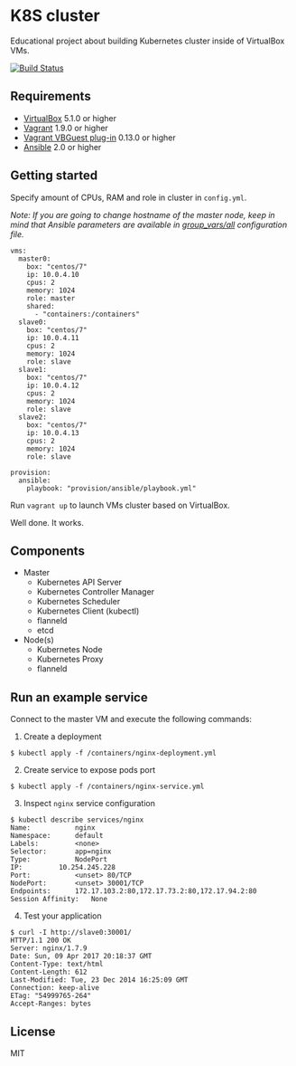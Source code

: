 # K8S cluster

Educational project about building Kubernetes cluster inside of VirtualBox VMs.

[![Build Status](https://travis-ci.org/gongled/kubernetes-cluster.svg?branch=master)](https://travis-ci.org/gongled/kubernetes-cluster)

## Requirements

- [VirtualBox](https://www.virtualbox.org/wiki/Downloads) 5.1.0 or higher
- [Vagrant](https://www.vagrantup.com/downloads.html) 1.9.0 or higher
- [Vagrant VBGuest plug-in](https://github.com/dotless-de/vagrant-vbguest) 0.13.0 or higher
- [Ansible](https://docs.ansible.com/ansible/intro_installation.html#installation) 2.0 or higher

## Getting started

Specify amount of CPUs, RAM and role in cluster in `config.yml`.

_Note: If you are going to change hostname of the master node, keep in mind that Ansible parameters are available in [group_vars/all](https://github.com/gongled/kubernetes-cluster/blob/master/provision/ansible/group_vars/all) configuration file._

```
vms:
  master0:
    box: "centos/7"
    ip: 10.0.4.10
    cpus: 2
    memory: 1024
    role: master
    shared:
      - "containers:/containers"
  slave0:
    box: "centos/7"
    ip: 10.0.4.11
    cpus: 2
    memory: 1024
    role: slave
  slave1:
    box: "centos/7"
    ip: 10.0.4.12
    cpus: 2
    memory: 1024
    role: slave
  slave2:
    box: "centos/7"
    ip: 10.0.4.13
    cpus: 2
    memory: 1024
    role: slave

provision:
  ansible:
    playbook: "provision/ansible/playbook.yml"
```

Run `vagrant up` to launch VMs cluster based on VirtualBox.

Well done. It works.

## Components

- Master
  - Kubernetes API Server
  - Kubernetes Controller Manager
  - Kubernetes Scheduler
  - Kubernetes Client (kubectl) 
  - flanneld
  - etcd
- Node(s) 
  - Kubernetes Node
  - Kubernetes Proxy
  - flanneld

## Run an example service

Connect to the master VM and execute the following commands:

1. Create a deployment

```
$ kubectl apply -f /containers/nginx-deployment.yml
```

2. Create service to expose pods port

```
$ kubectl apply -f /containers/nginx-service.yml
```

3. Inspect `nginx` service configuration

```
$ kubectl describe services/nginx
Name:			nginx
Namespace:		default
Labels:			<none>
Selector:		app=nginx
Type:			NodePort
IP:			10.254.245.228
Port:			<unset>	80/TCP
NodePort:		<unset>	30001/TCP
Endpoints:		172.17.103.2:80,172.17.73.2:80,172.17.94.2:80
Session Affinity:	None
```

4. Test your application

```
$ curl -I http://slave0:30001/
HTTP/1.1 200 OK
Server: nginx/1.7.9
Date: Sun, 09 Apr 2017 20:18:37 GMT
Content-Type: text/html
Content-Length: 612
Last-Modified: Tue, 23 Dec 2014 16:25:09 GMT
Connection: keep-alive
ETag: "54999765-264"
Accept-Ranges: bytes
```

## License

MIT
